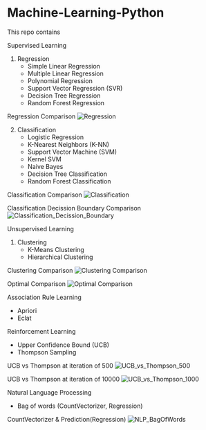 # Machine-Learning-Python

This repo contains

Supervised Learning
  1. Regression
      - Simple Linear Regression
      - Multiple Linear Regression
      - Polynomial Regression
      - Support Vector Regression (SVR)
      - Decision Tree Regression
      - Random Forest Regression
  
  Regression Comparison
  ![Regression](https://user-images.githubusercontent.com/94983485/179699151-0bc06c20-a9b5-44a6-883b-81d37a38957f.png)

  
  2. Classification
      - Logistic Regression
      - K-Nearest Neighbors (K-NN)
      - Support Vector Machine (SVM)
      - Kernel SVM
      - Naive Bayes
      - Decision Tree Classification
      - Random Forest Classification
   
  Classification Comparison
  ![Classification](https://user-images.githubusercontent.com/94983485/179698487-c192e7de-bc5e-4013-ad61-f4c97add457a.png)
  
  Classification Decission Boundary Comparison
  ![Classification_Decission_Boundary](https://user-images.githubusercontent.com/94983485/179698520-6133db07-a41e-412f-ba6f-dcf99e498c63.png)


Unsupervised Learning
  1. Clustering
      - K-Means Clustering
      - Hierarchical Clustering
 
  Clustering Comparison
  ![Clustering Comparison](https://user-images.githubusercontent.com/94983485/179699780-b048f7f0-7436-443f-ac03-3d202d43ccde.png)
  
  Optimal Comparison
  ![Optimal Comparison](https://user-images.githubusercontent.com/94983485/179699916-60d32f30-e637-4418-b276-520c08d1e9f3.png)


Association Rule Learning
  - Apriori
  - Eclat
  
  
Reinforcement Learning
  - Upper Confidence Bound (UCB)
  - Thompson Sampling
  
  UCB vs Thompson at iteration of 500
  ![UCB_vs_Thompson_500](https://user-images.githubusercontent.com/94983485/179701438-8eb03ee0-d899-495a-a9ed-c18a88a4d6ce.png)

  UCB vs Thompson at iteration of 10000
  ![UCB_vs_Thompson_1000](https://user-images.githubusercontent.com/94983485/179701546-4fb63e3d-d4cb-40b7-819c-7f6b99234bcb.png)


Natural Language Processing
  - Bag of words (CountVectorizer, Regression)
  
 CountVectorizer & Prediction(Regression)
![NLP_BagOfWords](https://user-images.githubusercontent.com/94983485/179868269-d480b1b6-8e3e-4c21-98fe-fea2a931f557.png)

